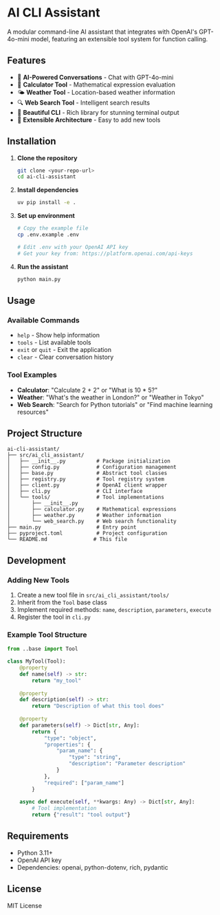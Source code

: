 # AI CLI Assistant

A modular command-line AI assistant that integrates with OpenAI's GPT-4o-mini model, featuring an extensible tool system for function calling.

## Features

- 🤖 **AI-Powered Conversations** - Chat with GPT-4o-mini
- 🧮 **Calculator Tool** - Mathematical expression evaluation
- 🌤️ **Weather Tool** - Location-based weather information
- 🔍 **Web Search Tool** - Intelligent search results
- 🎨 **Beautiful CLI** - Rich library for stunning terminal output
- 🔧 **Extensible Architecture** - Easy to add new tools

## Installation

1. **Clone the repository**
   ```bash
   git clone <your-repo-url>
   cd ai-cli-assistant
   ```

2. **Install dependencies**
   ```bash
   uv pip install -e .
   ```

3. **Set up environment**
   ```bash
   # Copy the example file
   cp .env.example .env
   
   # Edit .env with your OpenAI API key
   # Get your key from: https://platform.openai.com/api-keys
   ```

4. **Run the assistant**
   ```bash
   python main.py
   ```

## Usage

### Available Commands
- `help` - Show help information
- `tools` - List available tools
- `exit` or `quit` - Exit the application
- `clear` - Clear conversation history

### Tool Examples
- **Calculator**: "Calculate 2 + 2" or "What is 10 * 5?"
- **Weather**: "What's the weather in London?" or "Weather in Tokyo"
- **Web Search**: "Search for Python tutorials" or "Find machine learning resources"

## Project Structure

```
ai-cli-assistant/
├── src/ai_cli_assistant/
│   ├── __init__.py          # Package initialization
│   ├── config.py            # Configuration management
│   ├── base.py              # Abstract tool classes
│   ├── registry.py          # Tool registry system
│   ├── client.py            # OpenAI client wrapper
│   ├── cli.py               # CLI interface
│   └── tools/               # Tool implementations
│       ├── __init__.py
│       ├── calculator.py    # Mathematical expressions
│       ├── weather.py       # Weather information
│       └── web_search.py    # Web search functionality
├── main.py                  # Entry point
├── pyproject.toml           # Project configuration
└── README.md               # This file
```

## Development

### Adding New Tools

1. Create a new tool file in `src/ai_cli_assistant/tools/`
2. Inherit from the `Tool` base class
3. Implement required methods: `name`, `description`, `parameters`, `execute`
4. Register the tool in `cli.py`

### Example Tool Structure
```python
from ..base import Tool

class MyTool(Tool):
    @property
    def name(self) -> str:
        return "my_tool"
    
    @property
    def description(self) -> str:
        return "Description of what this tool does"
    
    @property
    def parameters(self) -> Dict[str, Any]:
        return {
            "type": "object",
            "properties": {
                "param_name": {
                    "type": "string",
                    "description": "Parameter description"
                }
            },
            "required": ["param_name"]
        }
    
    async def execute(self, **kwargs: Any) -> Dict[str, Any]:
        # Tool implementation
        return {"result": "tool output"}
```

## Requirements

- Python 3.11+
- OpenAI API key
- Dependencies: openai, python-dotenv, rich, pydantic

## License

MIT License
